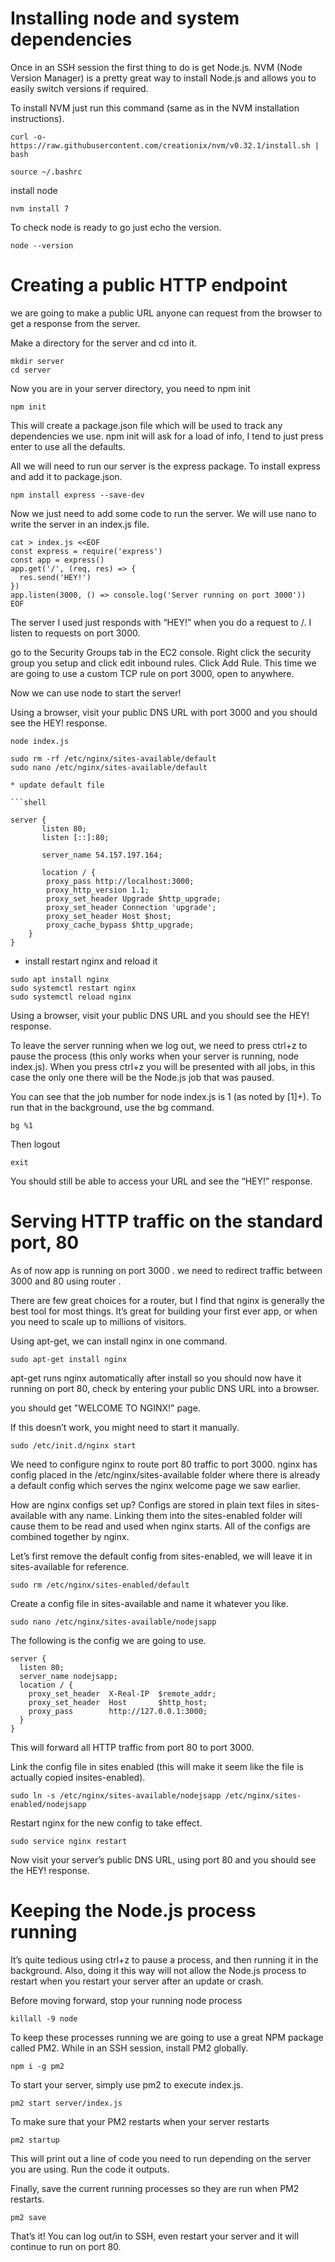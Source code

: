 # Installing node and system dependencies
Once in an SSH session the first thing to do is get Node.js. NVM (Node Version Manager) is a pretty great way to install Node.js and allows you to easily switch versions if required.

To install NVM just run this command (same as in the NVM installation instructions).

```shell
curl -o- https://raw.githubusercontent.com/creationix/nvm/v0.32.1/install.sh | bash

source ~/.bashrc
```
install node

```shell
nvm install 7
```
To check node is ready to go just echo the version.

```shell
node --version
```
# Creating a public HTTP endpoint
we are going to make a public URL anyone can request from the browser to get a response from the server.

Make a directory for the server and cd into it.

```shell
mkdir server
cd server
```
Now you are in your server directory, you need to npm init

```shell
npm init
```
This will create a package.json file which will be used to track any dependencies we use. npm init will ask for a load of info, I tend to just press enter to use all the defaults.

All we will need to run our server is the express package. To install express and add it to package.json.

```shell
npm install express --save-dev
```
Now we just need to add some code to run the server. We will use nano to write the server in an index.js file.

```shell
cat > index.js <<EOF
const express = require('express')
const app = express()
app.get('/', (req, res) => {
  res.send('HEY!')
})
app.listen(3000, () => console.log('Server running on port 3000'))
EOF
```
The server I used just responds with “HEY!” when you do a request to /. I listen to requests on port 3000.

go to the Security Groups tab in the EC2 console. Right click the security group you setup and click edit inbound rules. Click Add Rule. This time we are going to use a custom TCP rule on port 3000, open to anywhere.

Now we can use node to start the server!

Using a browser, visit your public DNS URL with port 3000 and you should see the HEY! response.


```shell
node index.js
```


```
sudo rm -rf /etc/nginx/sites-available/default
sudo nano /etc/nginx/sites-available/default

* update default file

```shell

server {
       listen 80;
       listen [::]:80;

       server_name 54.157.197.164;

       location / {
        proxy_pass http://localhost:3000;
        proxy_http_version 1.1;
        proxy_set_header Upgrade $http_upgrade;
        proxy_set_header Connection 'upgrade';
        proxy_set_header Host $host;
        proxy_cache_bypass $http_upgrade;
    }
}

```
* install restart nginx and reload it 

```
sudo apt install nginx
sudo systemctl restart nginx
sudo systemctl reload nginx
```
Using a browser, visit your public DNS URL and you should see the HEY! response.

To leave the server running when we log out, we need to press ctrl+z to pause the process (this only works when your server is running, node index.js). When you press ctrl+z you will be presented with all jobs, in this case the only one there will be the Node.js job that was paused.

You can see that the job number for node index.js is 1 (as noted by [1]+). To run that in the background, use the bg command.
```shell
bg %1
```
Then logout
```shell
exit
```
You should still be able to access your URL and see the “HEY!” response.

# Serving HTTP traffic on the standard port, 80

As of now app is running on port 3000 . we need to redirect traffic between 3000 and 80 using router .

There are few great choices for a router, but I find that nginx is generally the best tool for most things. It’s great for building your first ever app, or when you need to scale up to millions of visitors.

Using apt-get, we can install nginx in one command.
```shell 
sudo apt-get install nginx
```
apt-get runs nginx automatically after install so you should now have it running on port 80, check by entering your public DNS URL into a browser.

you should get "WELCOME TO NGINX!" page.

If this doesn’t work, you might need to start it manually.

```shell
sudo /etc/init.d/nginx start
```
We need to configure nginx to route port 80 traffic to port 3000. nginx has config placed in the /etc/nginx/sites-available folder where there is already a default config which serves the nginx welcome page we saw earlier.

How are nginx configs set up? Configs are stored in plain text files in sites-available with any name. Linking them into the sites-enabled folder will cause them to be read and used when nginx starts. All of the configs are combined together by nginx.

Let’s first remove the default config from sites-enabled, we will leave it in sites-available for reference.

```shell
sudo rm /etc/nginx/sites-enabled/default
```
Create a config file in sites-available and name it whatever you like.

```shell
sudo nano /etc/nginx/sites-available/nodejsapp
```
The following is the config we are going to use.

```shell
server {
  listen 80;
  server_name nodejsapp;
  location / {
    proxy_set_header  X-Real-IP  $remote_addr;
    proxy_set_header  Host       $http_host;
    proxy_pass        http://127.0.0.1:3000;
  }
}
```
This will forward all HTTP traffic from port 80 to port 3000.

Link the config file in sites enabled (this will make it seem like the file is actually copied insites-enabled).

```shell
sudo ln -s /etc/nginx/sites-available/nodejsapp /etc/nginx/sites-enabled/nodejsapp
```
Restart nginx for the new config to take effect.

```shell
sudo service nginx restart
```

Now visit your server’s public DNS URL, using port 80 and you should see the HEY! response.

# Keeping the Node.js process running

It’s quite tedious using ctrl+z to pause a process, and then running it in the background. Also, doing it this way will not allow the Node.js process to restart when you restart your server after an update or crash.

Before moving forward, stop your running node process

```shell
killall -9 node
```
To keep these processes running we are going to use a great NPM package called PM2. While in an SSH session, install PM2 globally.

```shell
npm i -g pm2
```
To start your server, simply use pm2 to execute index.js.

```shell
pm2 start server/index.js
```
To make sure that your PM2 restarts when your server restarts

```shell
pm2 startup
```
This will print out a line of code you need to run depending on the server you are using. Run the code it outputs.

Finally, save the current running processes so they are run when PM2 restarts.

```shell
pm2 save
```
That’s it! You can log out/in to SSH, even restart your server and it will continue to run on port 80.


